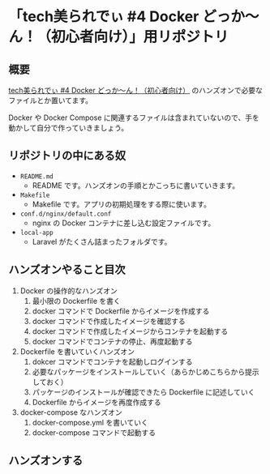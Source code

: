 # 「tech美られでぃ #4 Docker どっか〜ん！（初心者向け）」用リポジトリ

## 概要

[tech美られでぃ #4 Docker どっか〜ん！（初心者向け）](https://tech-chura-lady.connpass.com/event/163133) のハンズオンで必要なファイルとか置いてます。

Docker や Docker Compose に関連するファイルは含まれていないので、手を動かして自分で作っていきましょう。

## リポジトリの中にある奴

- `README.md`
  - README です。ハンズオンの手順とかこっちに書いていきます。
- `Makefile`
  - Makefile です。アプリの初期処理をする際に使います。
- `conf.d/nginx/default.conf`
  - nginx の Docker コンテナに差し込む設定ファイルです。
- `local-app`
  - Laravel がたくさん詰まったフォルダです。

## ハンズオンやること目次

1. Docker の操作的なハンズオン
    1. 最小限の Dockerfile を書く
    2. docker コマンドで Dockerfile からイメージを作成する
    3. docker コマンドで作成したイメージを確認する
    4. docker コマンドで作成したイメージからコンテナを起動する
    5. docker コマンドでコンテナの停止、再度起動する
2.  Dockerfile を書いていくハンズオン
    1. dokcer コマンドでコンテナを起動しログインする
    2. 必要なパッケージをインストールしていく（あらかじめこちらから提示しておく）
    3. パッケージのインストールが確認できたら Dockerfile に記述していく
    4. Dockerfile からイメージを再度作成する
3. docker-compose なハンズオン
    1. docker-compose.yml を書いていく
    2. docker-compose コマンドで起動する

## ハンズオンする

